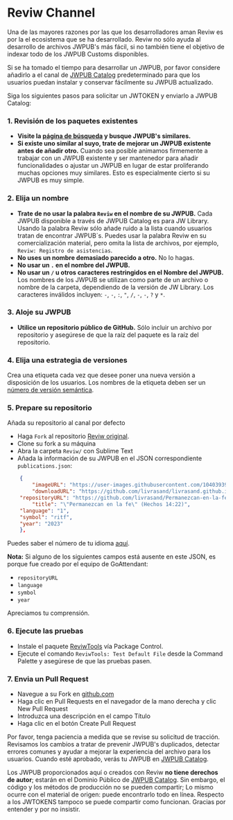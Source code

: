 # Reviw Channel
Una de las mayores razones por las que los desarrolladores aman Reviw es por la el ecosistema que se ha desarrollado. Reviw no sólo ayuda al desarrollo de archivos JWPUB's más fácil, si no también tiene el objetivo de indexar todo de los JWPUB Customs disponibles.

Si se ha tomado el tiempo para desarrollar un JWPUB, por favor considere añadirlo a el canal de <a href="https://livrasand.github.io/jwpub-catalog.html">JWPUB Catalog</a> predeterminado para que los usuarios puedan instalar y conservar fácilmente su JWPUB actualizado. 

Siga los siguientes pasos para solicitar un JWTOKEN y enviarlo a JWPUB Catalog:

### 1. Revisión de los paquetes existentes
- **Visite la <a href="https://livrasand.github.io/jwpub-catalog.html">página de búsqueda</a> y busque JWPUB's similares.**
- **Si existe uno similar al suyo, trate de mejorar un JWPUB existente antes de añadir otro.** Cuando sea posible animamos firmemente a trabajar con un JWPUB existente y ser mantenedor para añadir funcionalidades o ajustar un JWPUB en lugar de estar proliferando muchas opciones muy similares. Esto es especialmente cierto si su JWPUB es muy simple.

### 2. Elija un nombre
- **Trate de no usar la palabra `Reviw` en el nombre de su JWPUB.** Cada JWPUB disponible a través de JWPUB Catalog es para JW Library. Usando la palabra Reviw sólo añade ruido a la lista cuando usuarios tratan de encontrar JWPUB´s. Puedes usar la palabra Reviw en su comercialización material, pero omita la lista de archivos, por ejemplo, `Reviw: Registro de asistencias`.
- **No uses un nombre demasiado parecido a otro.** No lo hagas.
- **No usar un `.` en el nombre del JWPUB.**
- **No usar un `/` u otros caracteres restringidos en el Nombre del JWPUB.** Los nombres de los JWPUB se utilizan como parte de un archivo o nombre de la carpeta, dependiendo de la versión de JW Library. Los caracteres inválidos incluyen: `-`, `-`, `:`, `"`, `/`, `-`, `-`, `?` y `*`.

### 3. Aloje su JWPUB
- **Utilice un repositorio público de GitHub.** Sólo incluir un archivo por repositorio y asegúrese de que la raíz del paquete es la raíz del repositorio.

### 4. Elija una estrategia de versiones
Crea una etiqueta cada vez que desee poner una nueva versión a disposición de los usuarios. Los nombres de la etiqueta deben ser un <a href="http://semver.org/">número de versión semántica</a>.

### 5. Prepare su repositorio
Añada su repositorio al canal por defecto

- Haga `Fork` al repositorio <a href="https://github.com/livrasand/Reviw_Channel/">Reviw original</a>.
- Clone su fork a su máquina
- Abra la carpeta `Reviw/` con Sublime Text
- Añada la información de su JWPUB en el JSON correspondiente `publications.json`:
```json
    {
        "imageURL": "https://user-images.githubusercontent.com/104039397/224440449-57551d30-c50a-4227-9fcb-1b639b2d4a04.jpg", 
        "downloadURL": "https://github.com/livrasand/livrasand.github.io/raw/main/jwpub-catalog/ritf_S_2022.jwpub",
	"repositoryURL": "https://github.com/livrasand/Permanezcan-en-la-fe",
        "title": "\"Permanezcan en la fe\" (Hechos 14:22)",
	"language": "1",
	"symbol": "ritf",
	"year": "2023"
    }, 
```

Puedes saber el número de tu idioma [aquí](https://www.jw.org/es/languages).

**Nota:** Si alguno de los siguientes campos está ausente en este JSON, es porque fue creado por el equipo de GoAttendant:

- `repositoryURL`
- `language`
- `symbol`
- `year`

Apreciamos tu comprensión.

### 6. Ejecute las pruebas
- Instale el paquete <a href="https://github.com/livrasand/ReviwTools">ReviwTools</a> vía Package Control.
- Ejecute el comando `ReviwTools: Test Default File` desde la Command Palette y asegúrese de que las pruebas pasen.

### 7. Envia un Pull Request
- Navegue a su Fork en <a href="https://github.com/">github.com</a>
- Haga clic en Pull Requests en el navegador de la mano derecha y clic New Pull Request
- Introduzca una descripción en el campo Título
- Haga clic en el botón Create Pull Request

Por favor, tenga paciencia a medida que se revise su solicitud de tracción. Revisamos los cambios a tratar de prevenir JWPUB's duplicados, detectar errores comunes y ayudar a mejorar la experiencia del archivo para los usuarios. Cuando esté aprobado, verás tu JWPUB en <a href="https://livrasand.github.io/jwpub-catalog.html">JWPUB Catalog</a>.

Los JWPUB proporcionados aquí o creados con Reviw **no tiene derechos de autor**; estarán en el Dominio Público de [JWPUB Catalog](https://livrasand.github.io/jwpub-catalog.html). Sin embargo, el código y los métodos de producción no se pueden compartir; Lo mismo ocurre con el material de origen: puede encontrarlo todo en línea. Respecto a los JWTOKENS tampoco se puede compartir como funcionan. Gracias por entender y por no insistir.
